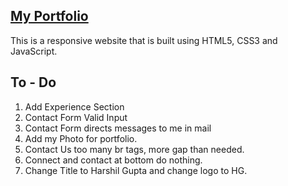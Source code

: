 ## [My Portfolio](https://harshil-gupta.github.io/Portfolio/)
This is a responsive website that is built using HTML5, CSS3 and JavaScript.


## To - Do
1. Add Experience Section
2. Contact Form Valid Input
3. Contact Form directs messages to me in mail 
4. Add my Photo for portfolio.
5. Contact Us too many br tags, more gap than needed.
6. Connect and contact at bottom do nothing.
7. Change Title to Harshil Gupta and change logo to HG.
